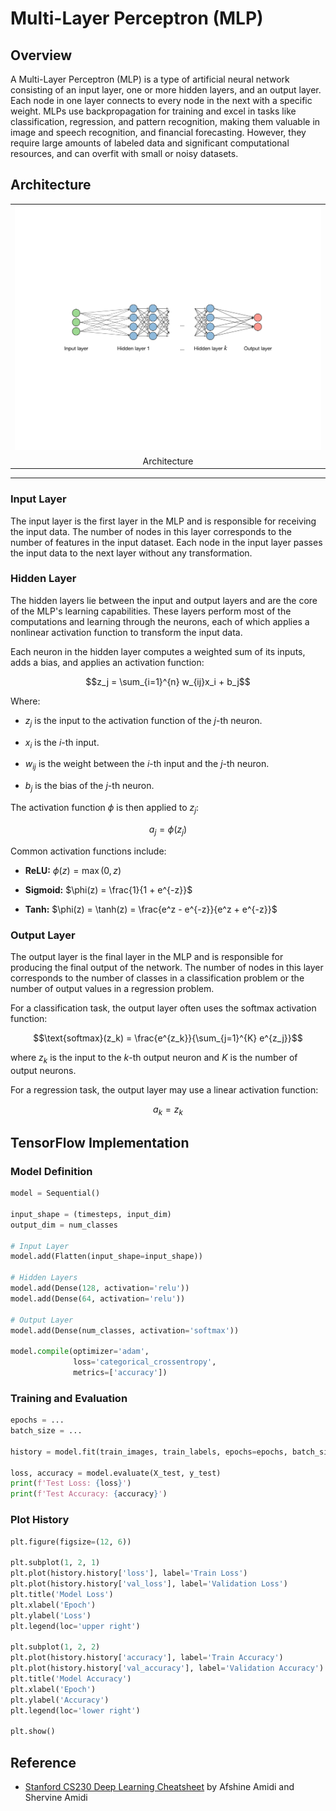 # Multi-Layer Perceptron (MLP)

## Overview

A Multi-Layer Perceptron (MLP) is a type of artificial neural network consisting of an input layer, one or more hidden layers, and an output layer. Each node in one layer connects to every node in the next with a specific weight. MLPs use backpropagation for training and excel in tasks like classification, regression, and pattern recognition, making them valuable in image and speech recognition, and financial forecasting. However, they require large amounts of labeled data and significant computational resources, and can overfit with small or noisy datasets.

## Architecture

<table>
    <tr>
        <td><img src="/MLP/img/1.png" width="512"></td>
    </tr>
    <tr>
        <td align="center">Architecture</td>
    </tr>
</table>

---

### Input Layer

The input layer is the first layer in the MLP and is responsible for receiving the input data. The number of nodes in this layer corresponds to the number of features in the input dataset. Each node in the input layer passes the input data to the next layer without any transformation.

### Hidden Layer

The hidden layers lie between the input and output layers and are the core of the MLP's learning capabilities. These layers perform most of the computations and learning through the neurons, each of which applies a nonlinear activation function to transform the input data.

Each neuron in the hidden layer computes a weighted sum of its inputs, adds a bias, and applies an activation function:

$$z_j = \sum_{i=1}^{n} w_{ij}x_i + b_j$$

Where:

- $z_j$ is the input to the activation function of the $j$-th neuron.

- $x_i$ is the $i$-th input.

- $w_{ij}$ is the weight between the $i$-th input and the $j$-th neuron.

- $b_j$ is the bias of the $j$-th neuron.

The activation function $\phi$ is then applied to $z_j$:

$$a_j = \phi(z_j)$$

Common activation functions include:

- **ReLU:** $\phi(z) = \max(0, z)$

- **Sigmoid:** $\phi(z) = \frac{1}{1 + e^{-z}}$

- **Tanh:** $\phi(z) = \tanh(z) = \frac{e^z - e^{-z}}{e^z + e^{-z}}$

### Output Layer

The output layer is the final layer in the MLP and is responsible for producing the final output of the network. The number of nodes in this layer corresponds to the number of classes in a classification problem or the number of output values in a regression problem.

For a classification task, the output layer often uses the softmax activation function:

$$\text{softmax}(z_k) = \frac{e^{z_k}}{\sum_{j=1}^{K} e^{z_j}}$$

where $z_k$ is the input to the $k$-th output neuron and $K$ is the number of output neurons.

For a regression task, the output layer may use a linear activation function:

$$a_k = z_k$$

## TensorFlow Implementation

### Model Definition

```py
model = Sequential()

input_shape = (timesteps, input_dim)
output_dim = num_classes

# Input Layer
model.add(Flatten(input_shape=input_shape))

# Hidden Layers
model.add(Dense(128, activation='relu'))
model.add(Dense(64, activation='relu'))

# Output Layer
model.add(Dense(num_classes, activation='softmax'))

model.compile(optimizer='adam',
              loss='categorical_crossentropy',
              metrics=['accuracy'])
```

### Training and Evaluation

```py
epochs = ...
batch_size = ...

history = model.fit(train_images, train_labels, epochs=epochs, batch_size=batch_size, validation_split=0.2)

loss, accuracy = model.evaluate(X_test, y_test)
print(f'Test Loss: {loss}')
print(f'Test Accuracy: {accuracy}')
```

### Plot History

```py
plt.figure(figsize=(12, 6))

plt.subplot(1, 2, 1)
plt.plot(history.history['loss'], label='Train Loss')
plt.plot(history.history['val_loss'], label='Validation Loss')
plt.title('Model Loss')
plt.xlabel('Epoch')
plt.ylabel('Loss')
plt.legend(loc='upper right')

plt.subplot(1, 2, 2)
plt.plot(history.history['accuracy'], label='Train Accuracy')
plt.plot(history.history['val_accuracy'], label='Validation Accuracy')
plt.title('Model Accuracy')
plt.xlabel('Epoch')
plt.ylabel('Accuracy')
plt.legend(loc='lower right')

plt.show()
```

## Reference

- [Stanford CS230 Deep Learning Cheatsheet](https://stanford.edu/~shervine/teaching/cs-230) by Afshine Amidi and Shervine Amidi
